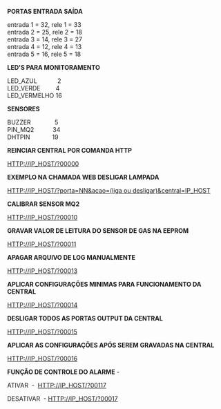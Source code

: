 <p><strong>PORTAS ENTRADA SA&Iacute;DA</strong></p>
<p>entrada 1 = 32, rele 1 = 33<br />entrada 2 = 25, rele 2 = 18<br />entrada 3 = 14, rele 3 = 27<br />entrada 4 = 12, rele 4 = 13<br />entrada 5 = <span class="pl-c1">16</span>, rele 5 = <span class="pl-c1">18</span></p>
<p><strong><span class="pl-c1">LED'S PARA MONITORAMENTO</span></strong></p>
<p><span class="pl-c1">LED_AZUL&nbsp; &nbsp; &nbsp; &nbsp; &nbsp; &nbsp; 2<br />LED_VERDE&nbsp; &nbsp; &nbsp; &nbsp; &nbsp;4<br />LED_VERMELHO 16</span></p>
<p><strong><span class="pl-c1">SENSORES</span></strong></p>
<p><span class="pl-c1">BUZZER&nbsp; &nbsp; &nbsp; &nbsp; &nbsp; &nbsp; &nbsp; 5<br />PIN_MQ2&nbsp; &nbsp; &nbsp; &nbsp; &nbsp; &nbsp;34<br />DHTPIN&nbsp; &nbsp; &nbsp; &nbsp; &nbsp; &nbsp; &nbsp;19</span></p>
<p><strong>REINCIAR CENTRAL POR COMANDA HTTP</strong>&nbsp;</p>
<p><a href="HTTP://IP_HOST/?00000">HTTP://IP_HOST/?00000</a></p>
<p><strong>EXEMPLO NA CHAMADA WEB DESLIGAR LAMPADA</strong>&nbsp;</p>
<p><a href="HTTP://IP_HOST/?porta=NN&amp;acao=(liga%20ou&nbsp;desligar)&amp;central=IP_HOST">HTTP://IP_HOST/?porta=NN&amp;acao=(liga ou&nbsp;desligar)&amp;central=IP_HOST</a></p>
<p><strong>CALIBRAR SENSOR MQ2</strong></p>
<p><a href="HTTP://IP_HOST/?00010">HTTP://IP_HOST/?00010</a></p>
<p><strong>GRAVAR VALOR DE LEITURA DO SENSOR DE GAS NA EEPROM</strong>&nbsp;</p>
<p><a href="HTTP://IP_HOST/?00011">HTTP://IP_HOST/?00011</a></p>
<p><strong>APAGAR ARQUIVO DE LOG MANUALMENTE</strong></p>
<p><a href="HTTP://IP_HOST/?00013">HTTP://IP_HOST/?00013</a></p>
<p><strong>APLICAR CONFIGURA&Ccedil;&Otilde;ES MINIMAS PARA FUNCIONAMENTO DA CENTRAL</strong></p>
<p><a href="HTTP://IP_HOST/?00014">HTTP://IP_HOST/?00014</a></p>
<p><strong>DESLIGAR TODOS AS PORTAS OUTPUT DA CENTRAL</strong></p>
<p><a href="HTTP://IP_HOST/?00015">HTTP://IP_HOST/?00015</a></p>
<p><strong>APLICAR AS CONFIGURA&Ccedil;&Otilde;ES AP&Oacute;S SEREM GRAVADAS NA CENTRAL</strong>&nbsp;</p>
<p><a href="HTTP://IP_HOST/?00016">HTTP://IP_HOST/?00016</a></p>
<p><strong>FUN&Ccedil;&Atilde;O DE CONTROLE DO ALARME</strong> -</p>
<p>ATIVAR&nbsp; -&nbsp; <a href="HTTP://IP_HOST/?00117">HTTP://IP_HOST/?00117</a></p>
<p>DESATIVAR&nbsp; - <a href="HTTP://IP_HOST/?00017">HTTP://IP_HOST/?00017</a></p>